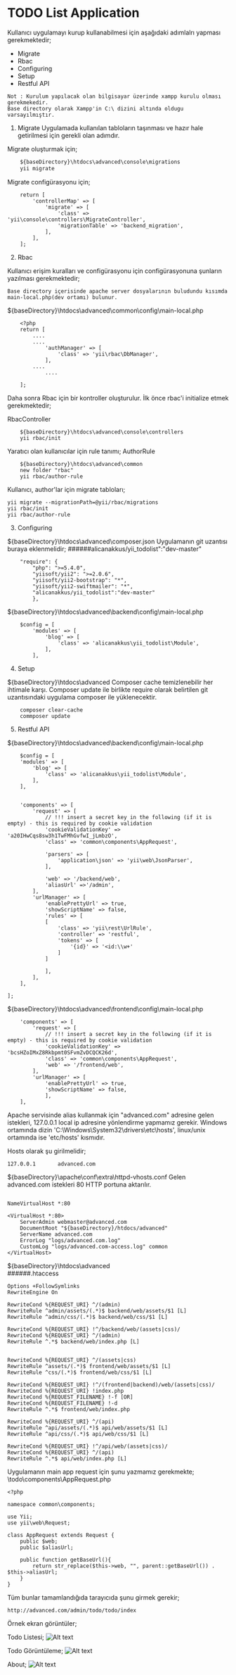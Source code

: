 TODO List Application
============

Kullanıcı uygulamayı kurup kullanabilmesi için aşağıdaki adımlalrı yapması gerekmektedir;

- Migrate
- Rbac
- Configuring
- Setup
- Restful API

```
Not : Kurulum yapılacak olan bilgisayar üzerinde xampp kurulu olması gerekmekedir.
Base directory olarak Xampp'in C:\ dizini altında oldugu varsayılmıştır.
```

1. Migrate
Uygulamada kullanılan tabloların taşınması ve hazır hale getirilmesi için gerekli olan adımdır.


Migrate oluşturmak için;
``` php
	${baseDirectory}\htdocs\advanced\console\migrations
	yii migrate
```

Migrate configürasyonu için;
```
	return [
		'controllerMap' => [
			'migrate' => [
				'class' => 'yii\console\controllers\MigrateController',
				'migrationTable' => 'backend_migration',
			],
		],
	];
```


2. Rbac

Kullanıcı erişim kuralları ve configürasyonu için configürasyonuna şunların yazılması gerekmektedir;

```
Base directory içerisinde apache server dosyalarının buludundu kısımda main-local.php(dev ortamı) bulunur.
```

${baseDirectory}\htdocs\advanced\common\config\main-local.php

```
	<?php
	return [
		....
		....
			'authManager' => [
				'class' => 'yii\rbac\DbManager',
			],
		....
	        ....

	];
```

Daha sonra Rbac için bir kontroller oluşturulur.  İlk önce rbac'i initialize etmek gerekmektedir;


RbacController

```
	${baseDirectory}\htdocs\advanced\console\controllers
	yii rbac/init
```

Yaratıcı olan kullanıcılar için rule tanımı;
AuthorRule

```
	${baseDirectory}\htdocs\advanced\common
	new folder "rbac"
	yii rbac/author-rule

```

Kullanıcı, author'lar için migrate tabloları;

```
yii migrate --migrationPath=@yii/rbac/migrations
yii rbac/init
yii rbac/author-rule

```

3. Configuring

${baseDirectory}\htdocs\advanced\composer.json
Uygulamanın git uzantısı buraya eklenmelidir;
######alicanakkus/yii_todolist":"dev-master"

```
	"require": {
        "php": ">=5.4.0",
		"yiisoft/yii2": ">=2.0.6",
		"yiisoft/yii2-bootstrap": "*",
		"yiisoft/yii2-swiftmailer": "*",
		"alicanakkus/yii_todolist":"dev-master"
        },
```


${baseDirectory}\htdocs\advanced\backend\config\main-local.php

```
	$config = [
		'modules' => [
			'blog' => [
				'class' => 'alicanakkus\yii_todolist\Module',
			],
		],
```


4. Setup

${baseDirectory}\htdocs\advanced
Composer cache temizlenebilir her ihtimale karşı.
Composer update ile birlikte require olarak belirtilen git uzantısındaki uygulama composer ile yüklenecektir.
```
	composer clear-cache
	commposer update
```

5. Restful API

${baseDirectory}\htdocs\advanced\backend\config\main-local.php

```
	$config = [
    'modules' => [
        'blog' => [
            'class' => 'alicanakkus\yii_todolist\Module',
        ],
    ],


    'components' => [
        'request' => [
            // !!! insert a secret key in the following (if it is empty) - this is required by cookie validation
            'cookieValidationKey' => 'a20IHwCqs8sw3h1TwFMhGvfwI_jLmbzO',
            'class' => 'common\components\AppRequest',

            'parsers' => [
                'application\json' => 'yii\web\JsonParser',
            ],

            'web' => '/backend/web',
            'aliasUrl' =>'/admin',
        ],
        'urlManager' => [
            'enablePrettyUrl' => true,
            'showScriptName' => false,
            'rules' => [
            [
                'class' => 'yii\rest\UrlRule',
                'controller' => 'restful',
                'tokens' => [
                    '{id}' => '<id:\\w+'
                ]
            ]

            ],
        ],
    ],

];
```

${baseDirectory}\htdocs\advanced\frontend\config\main-local.php

```
	'components' => [
        'request' => [
            // !!! insert a secret key in the following (if it is empty) - this is required by cookie validation
            'cookieValidationKey' => 'bcsHZoIMxZ8Rkbpmt0SFvmZvDCQCK26d',
            'class' => 'common\components\AppRequest',
            'web' => '/frontend/web',
        ],
        'urlManager' => [
            'enablePrettyUrl' => true,
            'showScriptName' => false,
            ],
    ],
```

Apache servisinde alias kullanmak için "advanced.com" adresine gelen istekleri,
127.0.0.1 local ip adresine yönlendirme yapmamız gerekir.
Windows ortamında dizin 'C:\Windows\System32\drivers\etc\hosts', linux/unix ortamında ise 'etc/hosts' kısmıdır.

Hosts olarak şu girilmelidir;

```
127.0.0.1       advanced.com
```

${baseDirectory}\apache\conf\extra\httpd-vhosts.conf
Gelen advanced.com istekleri 80 HTTP portuna aktarılır.

```

NameVirtualHost *:80

<VirtualHost *:80>
    ServerAdmin webmaster@advanced.com
    DocumentRoot "${baseDirectory}/htdocs/advanced"
    ServerName advanced.com
    ErrorLog "logs/advanced.com.log"
    CustomLog "logs/advanced.com-access.log" common
</VirtualHost>

```


${baseDirectory}\htdocs\advanced\
######.htaccess

```
Options +FollowSymlinks
RewriteEngine On

RewriteCond %{REQUEST_URI} ^/(admin)
RewriteRule ^admin/assets/(.*)$ backend/web/assets/$1 [L]
RewriteRule ^admin/css/(.*)$ backend/web/css/$1 [L]

RewriteCond %{REQUEST_URI} !^/backend/web/(assets|css)/
RewriteCond %{REQUEST_URI} ^/(admin)
RewriteRule ^.*$ backend/web/index.php [L]


RewriteCond %{REQUEST_URI} ^/(assets|css)
RewriteRule ^assets/(.*)$ frontend/web/assets/$1 [L]
RewriteRule ^css/(.*)$ frontend/web/css/$1 [L]

RewriteCond %{REQUEST_URI} !^/(frontend|backend)/web/(assets|css)/
RewriteCond %{REQUEST_URI} !index.php
RewriteCond %{REQUEST_FILENAME} !-f [OR]
RewriteCond %{REQUEST_FILENAME} !-d
RewriteRule ^.*$ frontend/web/index.php

RewriteCond %{REQUEST_URI} ^/(api)
RewriteRule ^api/assets/(.*)$ api/web/assets/$1 [L]
RewriteRule ^api/css/(.*)$ api/web/css/$1 [L]

RewriteCond %{REQUEST_URI} !^/api/web/(assets|css)/
RewriteCond %{REQUEST_URI} ^/(api)
RewriteRule ^.*$ api/web/index.php [L]
```

Uygulamanın main app request için şunu yazmamız gerekmekte;
\todo\components\AppRequest.php

```
<?php

namespace common\components;

use Yii;
use yii\web\Request;

class AppRequest extends Request {
    public $web;
    public $aliasUrl;

    public function getBaseUrl(){
        return str_replace($this->web, "", parent::getBaseUrl()) . $this->aliasUrl;
    }
}
```


Tüm bunlar tamamlandığıda tarayıcıda şunu girmek gerekir;
~~~
http://advanced.com/admin/todo/todo/index
~~~

Örnek ekran görüntüler;

Todo Listesi;
![Alt text](/ss/Selection_065.png?raw=true "Example TODO LIST UI")

Todo Görüntüleme;
![Alt text](/ss/Selection_066.png?raw=true "Example TODO VIEW UI")

About;
![Alt text](/ss/Selection_053.png?raw=true "Example TODO VIEW UI")



